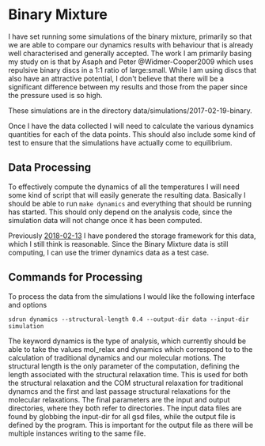 Binary Mixture
==============

I have set running some simulations of the binary mixture,
primarily so that we are able to compare our dynamics results
with behaviour that is already well characterised and generally accepted.
The work I am primarily basing my study on is that by Asaph and Peter @Widmer-Cooper2009
which uses repulsive binary discs in a 1:1 ratio of large:small.
While I am using discs that also have an attractive potential,
I don't believe that there will be a significant difference 
between my results and those from the paper
since the pressure used is so high.

These simulations are in the directory data/simulations/2017-02-19-binary.

Once I have the data collected
I will need to calculate the various dynamics quantities 
for each of the data points.
This should also include some kind of test to ensure
that the simulations have actually come to equilibrium.

Data Processing
---------------

To effectively compute the dynamics of all the temperatures
I will need some kind of script
that will easily generate the resulting data.
Basically I should be able to run `make dynamics`
and everything that should be running has started.
This should only depend on the analysis code,
since the simulation data will not change once it has been computed.

Previously [2018-02-13](2018-02-13.md) I have pondered the storage framework for this data,
which I still think is reasonable.
Since the Binary Mixture data is still computing,
I can use the trimer dynamics data as a test case.


Commands for Processing
-----------------------

To process the data from the simulations I would like the following interface and options
```
sdrun dynamics --structural-length 0.4 --output-dir data --input-dir simulation
```
The keyword dynamics is the type of analysis,
which currently should be able to take the values mol_relax and dynamics
which correspond to to the calculation of traditional dynamics and our molecular motions.
The structural length is the only parameter of the computation,
defining the length associated with the structural relaxation time.
This is used for both 
the structural relaxation and the COM structural relaxation for traditional dynamcs and
the first and last passage structural relaxations for the molecular relaxations.
The final parameters are the input and output directories,
where they both refer to directories.
The input data files are found by globbing the input-dir for all gsd files,
while the output file is defined by the program.
This is important for the output file as there will be multiple instances writing to the same file.
